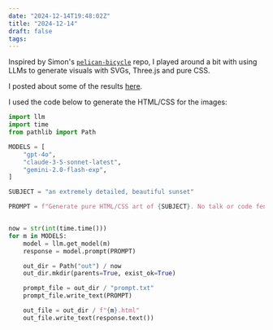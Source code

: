 ```yaml
---
date: "2024-12-14T19:48:02Z"
title: "2024-12-14"
draft: false
tags:
---
```


Inspired by Simon's [`pelican-bicycle`](https://github.com/simonw/pelican-bicycle) repo, I played around a bit with using LLMs to generate visuals with SVGs, Three.js and pure CSS.

I posted about some of the results [here](https://bsky.app/profile/danielcorin.com/post/3ldcpduhazk2g).

I used the code below to generate the HTML/CSS for the images:

```python
import llm
import time
from pathlib import Path

MODELS = [
    "gpt-4o",
    "claude-3-5-sonnet-latest",
    "gemini-2.0-flash-exp",
]

SUBJECT = "an extremely detailed, beautiful sunset"

PROMPT = f"Generate pure HTML/CSS art of {SUBJECT}. No talk or code fences. Code only."


now = str(int(time.time()))
for m in MODELS:
    model = llm.get_model(m)
    response = model.prompt(PROMPT)

    out_dir = Path("out") / now
    out_dir.mkdir(parents=True, exist_ok=True)

    prompt_file = out_dir / "prompt.txt"
    prompt_file.write_text(PROMPT)

    out_file = out_dir / f"{m}.html"
    out_file.write_text(response.text())
```
